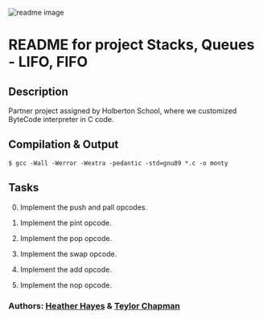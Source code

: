 ![readme image](https://user-images.githubusercontent.com/107968573/199625988-23801adf-fb92-41ac-a013-43dcfc155d83.jpeg)
# README for project Stacks, Queues - LIFO, FIFO
## Description
Partner project assigned by Holberton School, where we customized ByteCode interpreter in C code.
## Compilation & Output
```
$ gcc -Wall -Werror -Wextra -pedantic -std=gnu89 *.c -o monty
```
## Tasks
0. Implement the push and pall opcodes.

1. Implement the pint opcode.

2. Implement the pop opcode.

3. Implement the swap opcode.

4. Implement the add opcode.

5. Implement the nop opcode.

### Authors: [Heather Hayes](https://github.com/hayes28) & [Teylor Chapman](https://github.com/teylorchapman)
